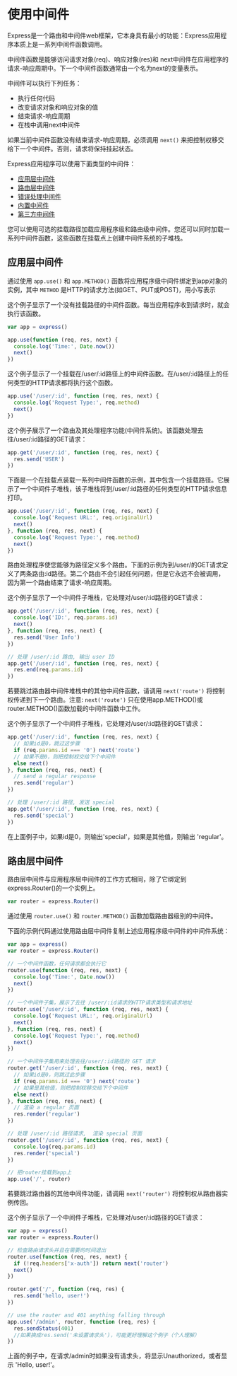 ﻿# 使用中间件

Express是一个路由和中间件web框架，它本身具有最小的功能：Express应用程序本质上是一系列中间件函数调用。

中间件函数是能够访问请求对象(req)、响应对象(res)和 next中间件在应用程序的请求-响应周期中。下一个中间件函数通常由一个名为next的变量表示。

中间件可以执行下列任务：
  - 执行任何代码
  - 改变请求对象和响应对象的值
  - 结束请求-响应周期
  - 在栈中调用next中间件

如果当前中间件函数没有结束请求-响应周期，必须调用 `next()` 来把控制权移交给下一个中间件。否则，请求将保持挂起状态。

Express应用程序可以使用下面类型的中间件：
  - [应用层中间件](http://expressjs.com/en/guide/using-middleware.html#middleware.application)
  - [路由层中间件](http://expressjs.com/en/guide/using-middleware.html#middleware.router)
  - [错误处理中间件](http://expressjs.com/en/guide/using-middleware.html#middleware.error-handling)
  - [内置中间件](http://expressjs.com/en/guide/using-middleware.html#middleware.built-in)
  - [第三方中间件](http://expressjs.com/en/guide/using-middleware.html#middleware.third-party)

您可以使用可选的挂载路径加载应用程序级和路由级中间件。您还可以同时加载一系列中间件函数，这些函数在挂载点上创建中间件系统的子堆栈。

## 应用层中间件

通过使用 `app.use()` 和 `app.METHOD()` 函数将应用程序级中间件绑定到app对象的实例，其中 `METHOD` 是HTTP的请求方法(如GET、PUT或POST)，用小写表示

这个例子显示了一个没有挂载路径的中间件函数。每当应用程序收到请求时，就会执行该函数。

```javascript
var app = express()

app.use(function (req, res, next) {
  console.log('Time:', Date.now())
  next()
})
```

这个例子显示了一个挂载在/user/:id路径上的中间件函数。在/user/:id路径上的任何类型的HTTP请求都将执行这个函数。

```javascript
app.use('/user/:id', function (req, res, next) {
  console.log('Request Type:', req.method)
  next()
})
```

这个例子展示了一个路由及其处理程序功能(中间件系统)。该函数处理去往/user/:id路径的GET请求：

```javascript
app.get('/user/:id', function (req, res, next) {
  res.send('USER')
})
```

下面是一个在挂载点装载一系列中间件函数的示例，其中包含一个挂载路径。它展示了一个中间件子堆栈，该子堆栈将到/user/:id路径的任何类型的HTTP请求信息打印。

```javascript
app.use('/user/:id', function (req, res, next) {
  console.log('Request URL:', req.originalUrl)
  next()
}, function (req, res, next) {
  console.log('Request Type:', req.method)
  next()
})
```

路由处理程序使您能够为路径定义多个路由。下面的示例为到/user/的GET请求定义了两条路由:id路径。第二个路由不会引起任何问题，但是它永远不会被调用，因为第一个路由结束了请求-响应周期。

这个例子显示了一个中间件子堆栈，它处理对/user/:id路径的GET请求：

```javascript
app.get('/user/:id', function (req, res, next) {
  console.log('ID:', req.params.id)
  next()
}, function (req, res, next) {
  res.send('User Info')
})

// 处理 /user/:id 路由, 输出 user ID
app.get('/user/:id', function (req, res, next) {
  res.end(req.params.id)
})
```

若要跳过路由器中间件堆栈中的其他中间件函数，请调用 `next('route')` 将控制权传递到下一个路由。注意: `next('route')` 只在使用app.METHOD()或router.METHOD()函数加载的中间件函数中工作。

这个例子显示了一个中间件子堆栈，它处理对/user/:id路径的GET请求：

```javascript
app.get('/user/:id', function (req, res, next) {
  // 如果id是0，跳过这步骤
  if (req.params.id === '0') next('route')
  // 如果不是0，则把控制权交给下个中间件
  else next()
}, function (req, res, next) {
  // send a regular response
  res.send('regular')
})

// 处理 /user/:id 路径, 发送 special
app.get('/user/:id', function (req, res, next) {
  res.send('special')
})
```

在上面例子中，如果id是0，则输出'special'，如果是其他值，则输出 'regular'。

## 路由层中间件

路由层中间件与应用程序层中间件的工作方式相同，除了它绑定到express.Router()的一个实例上。

```javascript
var router = express.Router()
```

通过使用 `router.use()` 和 `router.METHOD()` 函数加载路由器级别的中间件。

下面的示例代码通过使用路由层中间件复制上述应用程序级中间件的中间件系统：

```javascript
var app = express()
var router = express.Router()

// 一个中间件函数，任何请求都会执行它
router.use(function (req, res, next) {
  console.log('Time:', Date.now())
  next()
})

// 一个中间件子集，展示了去往 /user/:id请求的HTTP请求类型和请求地址
router.use('/user/:id', function (req, res, next) {
  console.log('Request URL:', req.originalUrl)
  next()
}, function (req, res, next) {
  console.log('Request Type:', req.method)
  next()
})

// 一个中间件子集用来处理去往/user/:id路径的 GET 请求
router.get('/user/:id', function (req, res, next) {
  // 如果id是0，则跳过此步骤
  if (req.params.id === '0') next('route')
  // 如果是其他值，则把控制权移交给下个中间件
  else next()
}, function (req, res, next) {
  // 渲染 a regular 页面
  res.render('regular')
})

// 处理 /user/:id 路径请求,  渲染 special 页面
router.get('/user/:id', function (req, res, next) {
  console.log(req.params.id)
  res.render('special')
})

// 把router挂载到app上
app.use('/', router)
```

若要跳过路由器的其他中间件功能，请调用 `next('router')` 将控制权从路由器实例传回。

这个例子显示了一个中间件子堆栈，它处理对/user/:id路径的GET请求：

```javascript
var app = express()
var router = express.Router()

// 检查路由请求头并且在需要的时间退出
router.use(function (req, res, next) {
  if (!req.headers['x-auth']) return next('router')
  next()
})

router.get('/', function (req, res) {
  res.send('hello, user!')
})

// use the router and 401 anything falling through
app.use('/admin', router, function (req, res) {
  res.sendStatus(401)
  //如果换成res.send('未设置请求头')，可能更好理解这个例子（个人理解）
})
```

上面的例子中，在请求/admin时如果没有请求头，将显示Unauthorized，或者显示 'Hello, user!'。